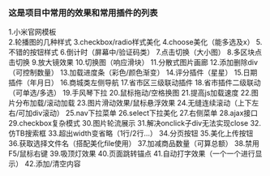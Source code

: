 ### 这是项目中常用的效果和常用插件的列表
1.小米官网模板<br>
2.轮播图的几种样式
3.checkbox/radio样式美化
4.choose美化（能多选及x）
5.不错的按钮样式
6.倒计时（屏幕中/验证码类）
7.点击切换（大小图）
8.多区块点击切换
9.放大镜效果
10.切换图（响应滑块）
11.分散式图片画廊
12.添加删除div（可控制数量）
13.加载进度条（彩色/颜色渐变）
14.评分插件（星星）
15.日期插件（年月日）
16.商城类左侧导航
17.省市区三级联动插件
18.省市插件二级联动（可单选/多选）
19.手风琴下拉
20.鼠标拖动/空格换图
21.提高js加载速度
22.图片分布加载/滚动加载
23.图片滑动效果/鼠标悬浮效果
24.无缝连续滚动（上下左右/可加div滚动）
25.nav下拉菜单
26.select下拉美化
27.右侧菜单
28.ajax接口
29.checkbox复杂模式
30.图片轮流展示
31.解决onclick子div无法实现close
32.仿TB搜索框
33.超出width变省略（1行/2行...）
34.分页按钮
35.美化上传按钮
36.获取选择文件名（搭配美化file使用）
37.加减商品数量（可算总额）
38.禁用F5/鼠标右键
39.吸顶灯效果
40.页面跳转锚点
41.自动打字效果（一个一个进行显示）
42.添加/清空内容
